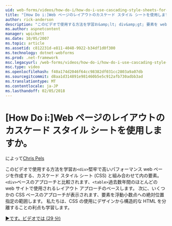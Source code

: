 ```yaml
---
uid: web-forms/videos/how-do-i/how-do-i-use-cascading-style-sheets-for-web-page-layout
title: "[How Do i:]Web ページのレイアウトのカスケード スタイル シートを使用しますか。 | Microsoft Docs"
author: rick-anderson
description: "このビデオで使用する方法を学習お&amp;lt; div&amp;gt; 要素を web p、堅牢で高いパフォーマンスを作成する、カスケード スタイル シート (CSS) と組み合わせてしています."
ms.author: aspnetcontent
manager: wpickett
ms.date: 10/05/2007
ms.topic: article
ms.assetid: c812231d-e811-4048-9922-b34df1d0f300
ms.technology: dotnet-webforms
ms.prod: .net-framework
msc.legacyurl: /web-forms/videos/how-do-i/how-do-i-use-cascading-style-sheets-for-web-page-layout
msc.type: video
ms.openlocfilehash: f40a174d2046f64cc98382df031cc2803a9a07db
ms.sourcegitcommit: d8aa1d314891e981460b5e5c912afb730adbb3ad
ms.translationtype: MT
ms.contentlocale: ja-JP
ms.lasthandoff: 02/05/2018
---
```

<a name="how-do-i-use-cascading-style-sheets-for-web-page-layout"></a>[How Do i:]Web ページのレイアウトのカスケード スタイル シートを使用しますか。
====================
によって[Chris Pels](https://twitter.com/chrispels)

このビデオで使用する方法を学習お`<div>`堅牢で高いパフォーマンス web ページを作成する、カスケード スタイル シート (CSS) と組み合わせて内の要素。 `<div>`ベースのアプローチと比較されます、`<table>`過去数年間のほとんどの web サイトで使用されるレイアウト アプローチのベースします。 次に、いくつかの CSS ベースのアプローチが表示されます、要素を浮動小数点への絶対位置指定の範囲します。 私たちは、CSS の使用にデザインから構造的な HTML を分離することの利点も学習します。

[&#9654;です。ビデオでは (29 分)](https://channel9.msdn.com/Blogs/ASP-NET-Site-Videos/how-do-i-use-cascading-style-sheets-for-web-page-layout)

